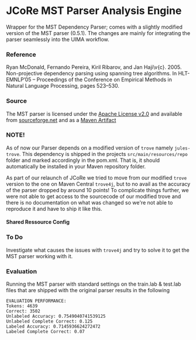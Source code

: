 # JCoRe MST Parser Analysis Engine
Wrapper for the MST Dependency Parser; comes with a slightly modified version of the MST parser (0.5.1). The changes are mainly for integrating the parser seamlessly into the UIMA workflow.

### Reference
Ryan McDonald, Fernando Pereira, Kiril Ribarov, and Jan Haji\v{c}. 2005. Non-projective dependency parsing using spanning tree algorithms. In HLT-EMNLP’05 – Proceedings of the Conference on Empirical Methods in Natural Language Processing, pages 523–530.

### Source
The MST parser is licensed under the [Apache License v2.0](http://www.apache.org/licenses/LICENSE-2.0) and available from [sourceforge.net](http://sourceforge.net/projects/mstparser/) and as a [Maven Artifact](http://mvnrepository.com/artifact/net.sourceforge.mstparser/mstparser)

### NOTE!
As of now our Parser depends on a modified version of `trove` namely `jules-trove`. This dependency is shipped in the projects `src/main/resources/repo` folder and marked accordingly in the pom.xml. That is, it should automatically be installed in your Maven repository folder.

As part of our relaunch of JCoRe we tried to move from our modified `trove` version to the one on Maven Central `trove4j`, but to no avail as the accuracy of the parser dropped by around 10 points! To complicate things further, we were not able to get access to the sourcecode of our modified trove and there is no documentation on what was changed so we're not able to reproduce it and have to ship it like this.

#### Shared Ressource Config

### To Do
Investigate what causes the issues with `trove4j` and try to solve it to get the MST parser working with it.

### Evaluation
Running the MST parser with standard settings on the train.lab & test.lab files that are shipped with the original parser results in the following
```
EVALUATION PERFORMANCE:
Tokens: 4639
Correct: 3502
Unlabeled Accuracy: 0.7549040741539125
Unlabeled Complete Correct: 0.125
Labeled Accuracy: 0.7145936624272472
Labeled Complete Correct: 0.07
```
